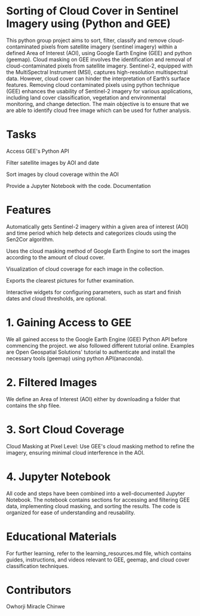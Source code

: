 # Sorting of Cloud Cover in Sentinel Imagery using (Python and GEE) #

This python group project aims to sort, filter, classify and remove cloud-contaminated pixels from satellite imagery (sentinel imagery) within a defined Area of Interest (AOI), using Google Earth Engine (GEE) and python (geemap). Cloud masking on GEE involves the identification and removal of cloud-contaminated pixels from satellite imagery. Sentinel-2, equipped with the MultiSpectral Instrument (MSI), captures high-resolution multispectral data. However, cloud cover can hinder the interpretation of Earth’s surface features. Removing cloud contaminated pixels using python technique (GEE) enhances the usability of Sentinel-2 imagery for various applications, including land cover classification, vegetation and environmental monitoring, and change detection. The main objective is to ensure that we are able to identify cloud free image which can be used for futher analysis.

# Tasks
Access GEE's Python API

Filter satellite images by AOI and date

Sort images by cloud coverage within the AOI

Provide a Jupyter Notebook with the code. Documentation

# Features
Automatically gets Sentinel-2 imagery within a given area of interest (AOI) and time period which help detects and categorizes clouds using the Sen2Cor algorithm.

Uses the cloud masking method of Google Earth Engine to sort the images according to the amount of cloud cover.

Visualization of cloud coverage for each image in the collection.

Exports the clearest pictures for futher examination.

Interactive widgets for configuring parameters, such as start and finish dates and cloud thresholds, are optional.


# 1. Gaining Access to GEE
We all gained access to the Google Earth Engine (GEE) Python API before commencing the project. we also followed different tutorial online. Examples are Open Geospatial Solutions' tutorial to authenticate and install the necessary tools (geemap) using python API(anaconda).

# 2. Filtered Images
We define an Area of Interest (AOI) either by downloading a folder that contains the shp filee.

# 3. Sort Cloud Coverage
Cloud Masking at Pixel Level: Use GEE's cloud masking method to refine the imagery, ensuring minimal cloud interference in the AOI.

# 4. Jupyter Notebook
All code and steps have been combined into a well-documented Jupyter Notebook. The notebook contains sections for accessing and filtering GEE data, implementing cloud masking, and sorting the results. The code is organized for ease of understanding and reusability.

# Educational Materials
For further learning, refer to the learning_resources.md file, which contains guides, instructions, and videos relevant to GEE, geemap, and cloud cover classification techniques.

# Contributors
Owhorji Miracle Chinwe
